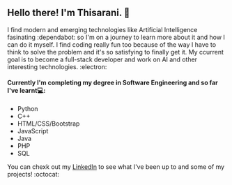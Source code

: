 ## Hello there! I'm Thisarani. :wave:

I find modern and emerging technologies like Artificial Intelligence fasinating :dependabot: so I'm on a journey to learn more about it and how I can do it myself. I find coding really fun too because of the way I have to think to solve the problem and it's so satisfying to finally get it. My ccurrent goal is to become a full-stack developer and work on AI and other interesting technologies. :electron:

#### Currently I'm completing my degree in Software Engineering and so far I've learnt💻:
 - Python
 - C++
 - HTML/CSS/Bootstrap
 - JavaScript
 - Java
 - PHP
 - SQL

You can chexk out my [LinkedIn](www.linkedin.com/in/thisaraniap) to see what I've been up to and some of my projects! :octocat:

<!---
ThisaraniAP/ThisaraniAP is a ✨ special ✨ repository because its `README.md` (this file) appears on your GitHub profile.
You can click the Preview link to take a look at your changes.
--->
